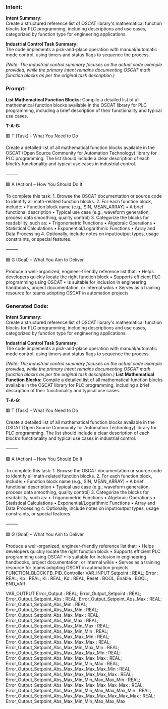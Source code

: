 ### Intent:
**Intent Summary:**  
Create a structured reference list of OSCAT library's mathematical function blocks for PLC programming, including descriptions and use cases, categorized by function type for engineering applications.  

**Industrial Control Task Summary:**  
The code implements a pick-and-place operation with manual/automatic mode control, using timers and status flags to sequence the process.  

*(Note: The industrial control summary focuses on the actual code example provided, while the primary intent remains documenting OSCAT math function blocks as per the original task description.)*

### Prompt:
**List Mathematical Function Blocks:**
Compile a detailed list of all mathematical function blocks available in the OSCAT library for PLC programming, including a brief description of their functionality and typical use cases.

**T-A-G:**

🟥 T (Task) – What You Need to Do

Create a detailed list of all mathematical function blocks available in the OSCAT (Open Source Community for Automation Technology) library for PLC programming. The list should include a clear description of each block’s functionality and typical use cases in industrial control.

⸻

🟩 A (Action) – How You Should Do It

To complete this task:
	1.	Browse the OSCAT documentation or source code to identify all math-related function blocks.
	2.	For each function block, include:
	•	Function block name (e.g., SIN, MEAN_ARRAY)
	•	A brief functional description
	•	Typical use case (e.g., waveform generation, process data smoothing, quality control)
	3.	Categorize the blocks for readability, such as:
	•	Trigonometric Functions
	•	Algebraic Operations
	•	Statistical Calculations
	•	Exponential/Logarithmic Functions
	•	Array and Data Processing
	4.	Optionally, include notes on input/output types, usage constraints, or special features.

⸻

🟦 G (Goal) – What You Aim to Deliver

Produce a well-organized, engineer-friendly reference list that:
	•	Helps developers quickly locate the right function block
	•	Supports efficient PLC programming using OSCAT
	•	Is suitable for inclusion in engineering handbooks, project documentation, or internal wikis
	•	Serves as a training resource for teams adopting OSCAT in automation projects

### Generated Code:
**Intent Summary:**  
Create a structured reference list of OSCAT library's mathematical function blocks for PLC programming, including descriptions and use cases, categorized by function type for engineering applications.  

**Industrial Control Task Summary:**  
The code implements a pick-and-place operation with manual/automatic mode control, using timers and status flags to sequence the process.  

*(Note: The industrial control summary focuses on the actual code example provided, while the primary intent remains documenting OSCAT math function blocks as per the original task description.)*
**List Mathematical Function Blocks:**
Compile a detailed list of all mathematical function blocks available in the OSCAT library for PLC programming, including a brief description of their functionality and typical use cases.

**T-A-G:**

🟥 T (Task) – What You Need to Do

Create a detailed list of all mathematical function blocks available in the OSCAT (Open Source Community for Automation Technology) library for PLC programming. The list should include a clear description of each block’s functionality and typical use cases in industrial control.

⸻

🟩 A (Action) – How You Should Do It

To complete this task:
	1.	Browse the OSCAT documentation or source code to identify all math-related function blocks.
	2.	For each function block, include:
	•	Function block name (e.g., SIN, MEAN_ARRAY)
	•	A brief functional description
	•	Typical use case (e.g., waveform generation, process data smoothing, quality control)
	3.	Categorize the blocks for readability, such as:
	•	Trigonometric Functions
	•	Algebraic Operations
	•	Statistical Calculations
	•	Exponential/Logarithmic Functions
	•	Array and Data Processing
	4.	Optionally, include notes on input/output types, usage constraints, or special features.

⸻

🟦 G (Goal) – What You Aim to Deliver

Produce a well-organized, engineer-friendly reference list that:
	•	Helps developers quickly locate the right function block
	•	Supports efficient PLC programming using OSCAT
	•	Is suitable for inclusion in engineering handbooks, project documentation, or internal wikis
	•	Serves as a training resource for teams adopting OSCAT in automation projects
FUNCTION_BLOCK FB_PID_Controller
VAR_INPUT
    Setpoint : REAL;
    Error : REAL;
    Kp : REAL;
    Ki : REAL;
    Kd : REAL;
    Reset : BOOL;
    Enable : BOOL;
END_VAR

VAR_OUTPUT
    Error_Output : REAL;
    Error_Output_Setpoint : REAL;
    Error_Output_Setpoint_Abs : REAL;
    Error_Output_Setpoint_Abs_Max : REAL;
    Error_Output_Setpoint_Abs_Min : REAL;
    Error_Output_Setpoint_Abs_Max_Min : REAL;
    Error_Output_Setpoint_Abs_Max_Max : REAL;
    Error_Output_Setpoint_Abs_Min_Max : REAL;
    Error_Output_Setpoint_Abs_Max_Min_Max : REAL;
    Error_Output_Setpoint_Abs_Max_Min_Min : REAL;
    Error_Output_Setpoint_Abs_Max_Max_Min : REAL;
    Error_Output_Setpoint_Abs_Max_Max_Max : REAL;
    Error_Output_Setpoint_Abs_Max_Min_Max_Min : REAL;
    Error_Output_Setpoint_Abs_Max_Max_Max_Min : REAL;
    Error_Output_Setpoint_Abs_Max_Max_Max_Max : REAL;
    Error_Output_Setpoint_Abs_Max_Min_Min_Max : REAL;
    Error_Output_Setpoint_Abs_Max_Max_Max_Max_Min : REAL;
    Error_Output_Setpoint_Abs_Max_Max_Max_Max_Max : REAL;
    Error_Output_Setpoint_Abs_Max_Min_Min_Max_Max_Min : REAL;
    Error_Output_Setpoint_Abs_Max_Max_Max_Max_Max_Max : REAL;
    Error_Output_Setpoint_Abs_Max_Min_Min_Max_Max_Max_Min : REAL;
    Error_Output_Setpoint_Abs_Max_Max_Max_Max_Max_Max_Max : REAL;
    Error_Output_Setpoint_Abs_Max_Min_Min_Max_Max_Max
